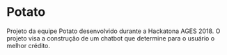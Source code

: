 # Potato
Projeto da equipe Potato desenvolvido durante a Hackatona AGES 2018. O projeto visa a construção de um chatbot que determine para o usuário o melhor crédito.
